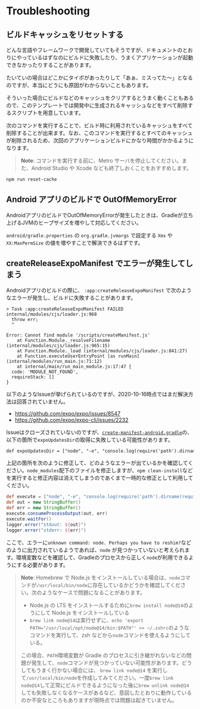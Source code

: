 # Troubleshooting

## ビルドキャッシュをリセットする

どんな言語やフレームワークで開発していてもそうですが、ドキュメントのとおりにやっているはずなのにビルドに失敗したり、うまくアプリケーションが起動できなかったりすることがあります。

たいていの場合はどこかにタイポがあったりして「あぁ、ミスってた〜」となるのですが、本当にどうにも原因がわからないこともあります。

そういった場合にビルドなどのキャッシュをクリアするとうまく動くこともあるので、このテンプレートでは開発中に生成されるキャッシュなどをすべて削除するスクリプトを用意しています。

次のコマンドを実行することで、ビルド時に利用されているキャッシュをすべて削除することが出来ます。なお、このコマンドを実行するとすべてのキャッシュが削除されるため、次回のアプリケーションビルドにかなり時間がかかるようになります。

> **Note**: コマンドを実行する前に、Metro サーバを停止してください。また、Android Studio や Xcode なども終了しおくことをおすすめします。

```bash
npm run reset-cache
```

## Android アプリのビルドで OutOfMemoryError

AndroidアプリのビルドでOutOfMemoryErrorが発生したときは、Gradleが立ち上げるJVMのヒープサイズを増やして対応してください。

`android/gradle.properties` の `org.gradle.jvmargs` で設定する `Xmx` や `XX:MaxPermSize` の値を増やすことで解決できるはずです。

## createReleaseExpoManifest でエラーが発生してしまう

Androidアプリのビルドの際に、 `:app:createReleaseExpoManifest` で次のようなエラーが発生し、ビルドに失敗することがあります。

<!-- markdownlint-disable fenced-code-language -->
```
> Task :app:createReleaseExpoManifest FAILED
internal/modules/cjs/loader.js:968
  throw err;
  ^

Error: Cannot find module '/scripts/createManifest.js'
    at Function.Module._resolveFilename (internal/modules/cjs/loader.js:965:15)
    at Function.Module._load (internal/modules/cjs/loader.js:841:27)
    at Function.executeUserEntryPoint [as runMain] (internal/modules/run_main.js:71:12)
    at internal/main/run_main_module.js:17:47 {
  code: 'MODULE_NOT_FOUND',
  requireStack: []
}
```
<!-- markdownlint-restore -->

以下のようなIssueが挙げられているのですが、2020-10-16時点ではまだ解決方法は回答されていません。

- <https://github.com/expo/expo/issues/8547>
- <https://github.com/expo/expo-cli/issues/2232>

Issueはクローズされていないのですが、[`create-manifest-android.gradle`](https://github.com/expo/expo/blob/a566b2afecac8b8d922df0046b1eacc16d5757fb/packages/expo-updates/scripts/create-manifest-android.gradle#L13)の、以下の箇所で`expoUpdatesDir`の取得に失敗している可能性があります。

```diff
def expoUpdatesDir = ["node", "-e", "console.log(require('path').dirname(require.resolve('expo-updates/package.json')));"].execute([], projectDir).text.trim()
```

上記の箇所を次のように修正して、どのようなエラーが出ているかを確認してください。`node_modules`配下のファイルを修正しますが、`npm clean-install`などを実行すると修正内容は消えてしまうのであくまで一時的な修正として利用してください。

```groovy
def execute = ["node", "-e", "console.log(require('path').dirname(require.resolve('expo-updates/package.json')));"].execute([], projectDir)
def out = new StringBuffer()
def err = new StringBuffer()
execute.consumeProcessOutput(out, err)
execute.waitFor()
logger.error("stdout: ${out}")
logger.error("stderr: ${err}")
```

ここで、エラーに`unknown command: node. Perhaps you have to reshim?`などのように出力されているようであれば、`node` が見つかっていないと考えられます。環境変数などを確認して、Gradleのプロセスから正しく`node`が利用できるようにする必要があります。

> **Note**: Homebrew で Node.js をインストールしている場合は、`node`コマンドが`/usr/local/bin/node`に存在しているかどうかを確認してください。次のようなケースで問題になることがあります。
>
> - Node.js の LTS をインストールするために`brew install node@14`のようにして Node.js をインストールしている
> - `brew link node@14`は実行せずに、`echo 'export PATH="/usr/local/opt/node@14/bin:$PATH"' >> ~/.zshrc`のようなコマンドを実行して、zsh などから`node`コマンドを使えるようにしている。
>
> この場合、`PATH`環境変数が Gradle のプロセスに引き継がれないなどの問題が発生して、`node`コマンドが見つかっていない可能性があります。どうしてもうまく行かない場合には、 `brew link node@14` を実行して`/usr/local/bin/node`を作成してみてください。一度`brew link node@14`して正常にビルドできるようになった後に`brew unlink node@14`しても失敗しなくなるケースがあるなど、意図したとおりに動作しているのか不安なところもありますが現時点では問題は起きていません。
